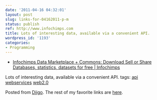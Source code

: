 ```yaml
---
date: '2011-04-16 04:32:01'
layout: post
slug: links-for-04162011-p-m
status: publish
ref: http://www.infochimps.com
title: Lots of interesting data, available via a convenient API.
wordpress_id: '1193'
categories:
- Programming
---
```



  * [Infochimps Data Marketplace + Commons: Download Sell or Share Databases, statistics, datasets for free | Infochimps](http://www.infochimps.com)


Lots of interesting data, available via a convenient API.
 tags:                      [api](http://www.diigo.com/user/eobrain/api)            [webservices](http://www.diigo.com/user/eobrain/webservices)            [web2.0](http://www.diigo.com/user/eobrain/web2.0)


Posted from [Diigo](http://www.diigo.com). The rest of my favorite links are [here](http://www.diigo.com/user/eobrain).
